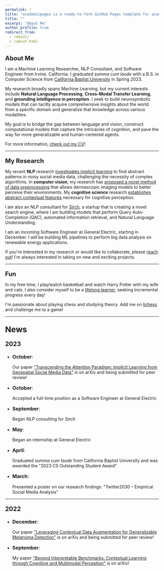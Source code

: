 ```yaml
---
permalink: /
title: "academicpages is a ready-to-fork GitHub Pages template for academic personal websites"
title: ""
excerpt: "About Me"
author_profile: true
redirect_from:
  - /about/
  - /about.html
---
```

<p style="margin-bottom:10px; font-size: 20px"><b>About Me</b></p>

<p style="font-size: 14px">I am a Machine Learning Researcher, NLP Consultant, and Software Engineer from Irvine, California. I graduated <i>summa cum laude</i> with a B.S. in Computer Science from <a href="https://calbaptist.edu" target="_blank">California Baptist University</a> in Spring 2023.
</p>
<p style="font-size: 14px">My research broadly spans Machine Learning, but my current interests include <b>Natural Language Processing</b>, <b>Cross-Modal Transfer Learning</b>, and <b>grounding intelligence in perception</b>. I seek to build neurosymbolic models that can tacitly acquire comprehensive insights about the world from a specific domain and generalize that knowledge across various modalities.
</p>
<p style="font-size: 14px">My goal is to bridge the gap between language and vision, construct computational models that capture the intricacies of cognition, and pave the way for more generalizable and human-centered agents.
</p>
<p style="font-size: 14px">For more information, <a href="https://nickdisanto.github.io/assets/pdfs/NickDiSanto_CV.pdf" target="_blank">check out my CV</a>!</p>

------------------
<p style="margin-bottom:10px; font-size: 20px"><b>My Research</b></p>
<p style="font-size: 14px">My recent <b>NLP</b> research <a href="https://arxiv.org/abs/2310.05378" target="_blank">investigates implicit learning</a> to find abstract patterns in noisy social media data, challenging the necessity of complex algorithms. In <b>computer vision</b>, my research has <a href="https://arxiv.org/abs/2212.05116" target="_blank">proposed a novel method of data preprocessing</a> that allows dermascopic imaging models to better perceive their environments. My <b>cognitive science</b> research <a href="https://arxiv.org/abs/2304.00002" target="_blank">establishes abstract contextual features</a> necessary for cognitive perception.
</p>
<p style="font-size: 14px">I am also an NLP consultant for <a href="https://bento.me/sirch" target="_blank">Sirch</a>, a startup that is creating a novel search engine, where I am building models that perform Query Auto-Completion (QAC), automated information retrieval, and Natural Language Understanding.
</p>
<p style="font-size: 14px">I am an incoming Software Engineer at General Electric, starting in December. I will be building ML pipelines to perform big data analysis on renewable energy applications.
</p>
<p style="font-size: 14px">If you're interested in my research or would like to collaborate, please <a href="mailto:nick.c.disanto@gmail.com">reach out</a>! I'm always interested in taking on new and exciting projects.</p>

------------------
<p style="margin-bottom:10px; font-size: 20px"><b>Fun</b></p>
<p style="font-size: 14px">In my free time, I play/watch basketball and watch Harry Potter with my wife and cats. I also consider myself to be a <a href="https://medium.com/dear-family/curiosity-is-your-superpower-how-to-become-a-lifelong-learner-8ca5eeb6fe37" target="_blank">lifelong learner</a>, seeking incremental progress every day!
</p>
<p style="font-size: 14px">I'm passionate about playing chess and studying theory. Add me on <a href="https://lichess.org/@/Ncd3030" target="_blank">lichess</a> and challenge me to a game!</p>

------------------
<p style="margin-bottom:15px; font-size: 26px"><b>News</b></p>

<p style="font-size: 20px"><b>2023</b></p>
<ul style="list-style-type:disc;">
  <li><p style="margin-bottom:15px; font-size: 16px"><b>October</b>:</p> <p style="font-size: 14px">Our paper <a href="https://arxiv.org/abs/2310.05378" target="_blank">"Transcending the Attention Paradigm: Implicit Learning from Geospatial Social Media Data"</a> is on arXiv and being submitted for peer review!</p></li>
  <li><p style="margin-bottom:15px; font-size: 16px"><b>October</b>:</p> <p style="font-size: 14px">Accepted a full-time position as a Software Engineer at General Electric</p></li>
  <li><p style="margin-bottom:15px; font-size: 16px"><b>September</b>:</p> <p style="font-size: 14px">Began NLP consulting for Sirch</p></li>
  <li><p style="margin-bottom:15px; font-size: 16px"><b>May</b>:</p> <p style="font-size: 14px">Began an internship at General Electric</p></li>
  <li><p style="margin-bottom:15px; font-size: 16px"><b>April</b>:</p> <p style="font-size: 14px">Graduated <i>summa cum laude</i> from California Baptist University and was awarded the "2023 CS Outstanding Student Award"</p></li>
  <li><p style="font-size: 16px"><b>March</b>:</p> <p style="font-size: 14px">Presented a poster on our research findings: "Twitter2030 – Empirical Social Media Analysis"</p></li>
</ul>

------------------
<p style="font-size: 20px"><b>2022</b></p>
<ul style="list-style-type:disc;">
  <li><p style="margin-bottom:15px; font-size: 16px"><b>December</b>:</p> <p style="font-size: 14px">Our paper <a href="https://arxiv.org/abs/2212.05116" target="_blank">"Leveraging Contextual Data Augmentation for Generalizable Melanoma Detection"</a> is on arXiv and being submitted for peer review!</p></li>
  <li><p style="margin-bottom:15px; font-size: 16px"><b>September</b>:</p> <p style="font-size: 14px">My paper <a href="https://arxiv.org/abs/2304.00002" target="_blank">"Beyond Interpretable Benchmarks: Contextual Learning through Cognitive and Multimodal Perception"</a> is on arXiv!</p></li>
</ul>
